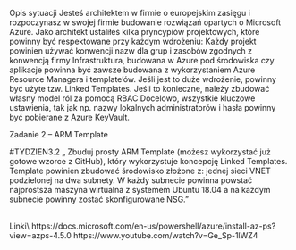 Opis sytuacji Jesteś architektem w firmie o europejskim zasięgu i rozpoczynasz w swojej firmie budowanie rozwiązań opartych o Microsoft Azure. Jako architekt ustaliłeś kilka pryncypiów projektowych, które powinny być respektowane przy każdym wdrożeniu: Każdy projekt powinien używać konwencji nazw dla grup i zasobów zgodnych z konwencją firmy Infrastruktura, budowana w Azure pod środowiska czy aplikacje powinna być zawsze budowana z wykorzystaniem Azure Resource Managera i template’ów. Jeśli jest to duże wdrożenie, powinny być użyte tzw. Linked Templates. Jeśli to konieczne, należy zbudować własny model ról za pomocą RBAC Docelowo, wszystkie kluczowe ustawienia, tak jak np. nazwy lokalnych administratorów i hasła powinny być pobierane z Azure KeyVault.

Zadanie 2 – ARM Template 
  
#TYDZIEN3.2 „ Zbuduj prosty ARM Template (możesz wykorzystać już gotowe wzorce z GitHub), który wykorzystuje koncepcję Linked Templates. Template powinien zbudować środowisko złożone z: 
jednej sieci VNET  podzielonej na dwa subnety.  W każdy subnecie powinna powstać najprostsza maszyna wirtualna z systemem Ubuntu 18.04 a na każdym subnecie powinny zostać skonfigurowane NSG.” 
 
<br >
Linki\
https://docs.microsoft.com/en-us/powershell/azure/install-az-ps?view=azps-4.5.0 
https://www.youtube.com/watch?v=Ge_Sp-1lWZ4 
